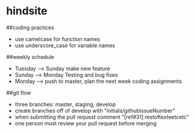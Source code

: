 # hindsite
##coding practices
* use camelcase for function names
* use underscore_case for variable names

##weekly schedule
* Tuesday --> Sunday make new feature
* Sunday --> Monday Testing and bug fixes
* Monday --> push to master, plan the next week coding assignments

##git flow
* three branches: master, staging, develop
* create branches off of develop with "initials/githubIssueNumber"
* when submitting the pull request comment "[ref#31] restoftexteetcetc"
* one person must review your pull request before merging

